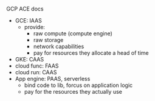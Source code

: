 GCP ACE docs

  - GCE: IAAS
    - provide:
      - raw compute (compute engine)
      - raw storage
      - network capabilities
      - pay for resources they allocate a head of time
  - GKE: CAAS
  - cloud func: FAAS
  - cloud run: CAAS
  - App engine: PAAS, serverless
    - bind code to lib, forcus on application logic
    - pay for the resources they actually use
